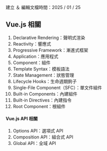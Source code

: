 建立 ＆ 編輯文檔時間：2025 / 01 / 25

## Vue.js 相關
1. Declarative Rendering：聲明式渲染
2. Reactivity：響應式
3. Progressive Framework：漸進式框架
4. Application：應用程式
5. Component：組件
6. Template Syntax：模板語法
7. State Management：狀態管理
8. Lifecycle Hooks：生命週期鉤子
9. Single-File Component（SFC）：單文件組件
10. Built-in Components：內建組件
11. Built-in Directives：內建指令
12. Root Component：根組件

#### Vue.js API 相關
1. Options API：選項式 API
2. Composition API：組合式 API
3. Global API：全域 API

